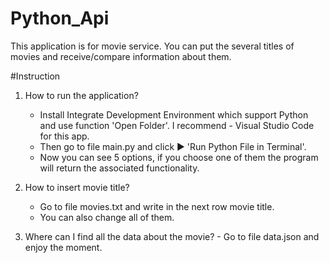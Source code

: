 # Python_Api
  
  This application is for movie service.
  You can put the several titles of movies and receive/compare information about them.

  
#Instruction

  1) How to run the application?
        - Install Integrate Development Environment which support Python and use function 'Open Folder'.
          I recommend - Visual Studio Code  for this app.
        - Then go to file main.py  and click ▶️ 'Run Python File in Terminal'.
        - Now you can see 5 options, if you choose one of them the program will return the associated functionality.
        
  2) How to insert movie title?
        - Go to file movies.txt and write in the next row movie title.
        * You can also change all of them.
  
  3) Where can I find all the data about the movie?
         - Go to file data.json and enjoy the moment.
        

  
  
